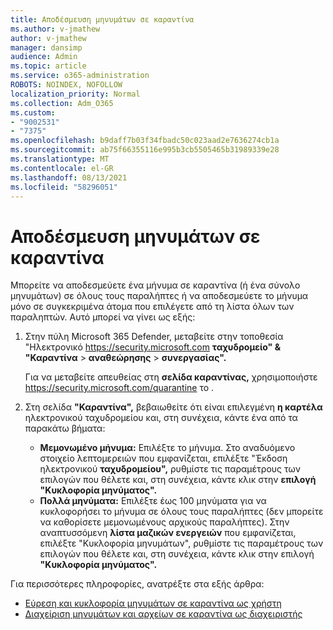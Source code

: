 ```yaml
---
title: Αποδέσμευση μηνυμάτων σε καραντίνα
ms.author: v-jmathew
author: v-jmathew
manager: dansimp
audience: Admin
ms.topic: article
ms.service: o365-administration
ROBOTS: NOINDEX, NOFOLLOW
localization_priority: Normal
ms.collection: Adm_O365
ms.custom:
- "9002531"
- "7375"
ms.openlocfilehash: b9daff7b03f34fbadc50c023aad2e7636274cb1a
ms.sourcegitcommit: ab75f66355116e995b3cb5505465b31989339e28
ms.translationtype: MT
ms.contentlocale: el-GR
ms.lasthandoff: 08/13/2021
ms.locfileid: "58296051"
---
```

# <a name="release-quarantined-messages"></a>Αποδέσμευση μηνυμάτων σε καραντίνα

Μπορείτε να αποδεσμεύετε ένα μήνυμα σε καραντίνα (ή ένα σύνολο μηνυμάτων) σε όλους τους παραλήπτες ή να αποδεσμεύετε το μήνυμα μόνο σε συγκεκριμένα άτομα που επιλέγετε από τη λίστα όλων των παραληπτών. Αυτό μπορεί να γίνει ως εξής:

1. Στην πύλη Microsoft 365 Defender, μεταβείτε στην τοποθεσία "Ηλεκτρονικό <https://security.microsoft.com> **ταχυδρομείο" & "Καραντίνα** \> **αναθεώρησης** \> **συνεργασίας".**

   Για να μεταβείτε απευθείας στη **σελίδα καραντίνας,** χρησιμοποιήστε <https://security.microsoft.com/quarantine> το .

2. Στη σελίδα **"Καραντίνα",** βεβαιωθείτε ότι είναι επιλεγμένη **η καρτέλα** ηλεκτρονικού ταχυδρομείου και, στη συνέχεια, κάντε ένα από τα παρακάτω βήματα:
   - **Μεμονωμένο μήνυμα:** Επιλέξτε το μήνυμα. Στο αναδυόμενο στοιχείο λεπτομερειών που εμφανίζεται, επιλέξτε "Έκδοση ηλεκτρονικού **ταχυδρομείου",** ρυθμίστε τις παραμέτρους των επιλογών που θέλετε και, στη συνέχεια, κάντε κλικ στην **επιλογή "Κυκλοφορία μηνύματος".**
   - **Πολλά μηνύματα:** Επιλέξτε έως 100 μηνύματα για να κυκλοφορήσει το μήνυμα σε όλους τους παραλήπτες (δεν μπορείτε να καθορίσετε μεμονωμένους αρχικούς παραλήπτες). Στην αναπτυσσόμενη **λίστα μαζικών ενεργειών** που εμφανίζεται, επιλέξτε "Κυκλοφορία μηνυμάτων", ρυθμίστε τις παραμέτρους των επιλογών που θέλετε και, στη συνέχεια, κάντε κλικ στην επιλογή **"Κυκλοφορία μηνύματος".**

Για περισσότερες πληροφορίες, ανατρέξτε στα εξής άρθρα:

- [Εύρεση και κυκλοφορία μηνυμάτων σε καραντίνα ως χρήστη](https://docs.microsoft.com/microsoft-365/security/office-365-security/find-and-release-quarantined-messages-as-a-user)
- [Διαχείριση μηνυμάτων και αρχείων σε καραντίνα ως διαχειριστής](https://docs.microsoft.com/microsoft-365/security/office-365-security/manage-quarantined-messages-and-files)
